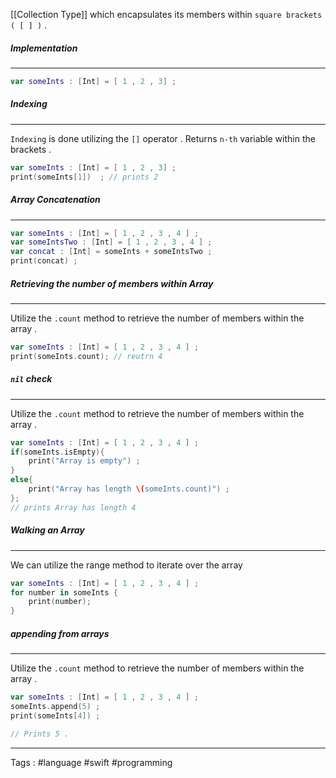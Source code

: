 [[Collection Type]] which encapsulates its members within `square brackets ( [ ] )` . 

#####  Implementation 
___
```swift
var someInts : [Int] = [ 1 , 2 , 3] ; 

```

##### Indexing 
___
`Indexing` is done utilizing the `[]` operator . Returns `n-th` variable within the brackets . 

```swift
var someInts : [Int] = [ 1 , 2 , 3] ; 
print(someInts[1])  ; // prints 2  

```
##### Array Concatenation 
____
```swift
var someInts : [Int] = [ 1 , 2 , 3 , 4 ] ; 
var someIntsTwo : [Int] = [ 1 , 2 , 3 , 4 ] ; 
var concat : [Int] = someInts + someIntsTwo ; 
print(concat) ; 
```
##### Retrieving the number of members within Array 
___
Utilize the `.count` method to retrieve the number of members within the array . 
```swift
var someInts : [Int] = [ 1 , 2 , 3 , 4 ] ; 
print(someInts.count); // reutrn 4 
```

##### `nil` check 
___
Utilize the `.count` method to retrieve the number of members within the array . 
```swift
var someInts : [Int] = [ 1 , 2 , 3 , 4 ] ; 
if(someInts.isEmpty){
	print("Array is empty") ; 	
}
else{
	print("Array has length \(someInts.count)") ; 
};
// prints Array has length 4
```

##### Walking an Array 
___
We can utilize the range method to iterate over the array 
```swift 
var someInts : [Int] = [ 1 , 2 , 3 , 4 ] ; 
for number in someInts { 
	print(number);  
}
```

##### appending from arrays
___
Utilize the `.count` method to retrieve the number of members within the array . 
```swift
var someInts : [Int] = [ 1 , 2 , 3 , 4 ] ; 
someInts.append(5) ; 
print(someInts[4]) ; 

// Prints 5 .
```
____


Tags : #language #swift #programming